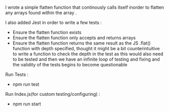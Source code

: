 I wrote a simple flatten function that continously calls itself inorder to flatten any arrays found within the array .

I also added Jest in order to write a few tests : 
* Ensure the flatten function exists
* Ensure the flatten function only accepts and returns arrays 
* Ensure the flatten function returns the same result as the JS .flat() function with depth specified,
 thought it might be a bit counterintuitive to write a function to check the depth in the test as this would also need 
 to be tested and then we have an infinite loop of testing and fixing and the validity of the tests begins to become questionable

 Run Tests : 
 * npm run test

 Run Index.js(for custom testing/configuring) : 
 * npm run start